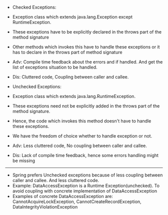 * Checked Exceptions: 
* Exception class which extends java.lang.Exception except RuntimeException.
* These exceptions have to be explicitly declared in the throws part of the method signature
* Other methods which invokes this have to handle these exceptions or it has to declare in the throws part of method signature
* Adv: Compile time feedback about the errors and if handled. And get the list of exceptions situation to be handled.
* Dis: Cluttered code, Coupling between caller and callee.


* Unchecked Exceptions:
* Exception class which extends java.lang.RuntimeException.
* These exceptions need not be explicitly added in the throws part of the method signature.
* Hence, the code which invokes this method doesn't have to handle these exceptions.
* We have the freedom of choice whether to handle exception or not.
* Adv: Less cluttered code, No coupling between caller and callee.
* Dis: Lack of compile time feedback, hence some errors handling might be missing

---
* Spring prefers Unchecked exceptions because of less coupling between caller and callee. And less cluttered code.
* Example: DataAccessException is a Runtime Exception(unchecked). To avoid coupling with concrete implementation of DataAccessException 
* Examples of concrete DataAccessException are: CannotAcquireLockException, CannotCreateRecordException, DataIntegrityViolationException